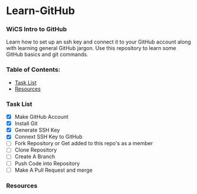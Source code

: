 # Learn-GitHub

### WiCS Intro to GitHub
Learn how to set up an ssh key and connect it to your GitHub account along with learning general GitHub jargon. Use this repository to learn some GitHub basics and git commands.

### Table of Contents:
- [Task List](#task-list)
- [Resources](#resources)

### Task List
- [x] Make GitHub Account
- [x] Install Git
- [x] Generate SSH Key
- [x] Connext SSH Key to GitHub
- [ ] Fork Repository or Get added to this repo's as a member
- [ ] Clone Repository
- [ ] Create A Branch
- [ ] Push Code into Repository
- [ ] Make A Pull Request and merge

### Resources
